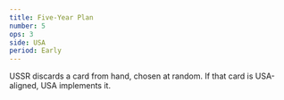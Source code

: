 ```yaml
---
title: Five-Year Plan
number: 5
ops: 3
side: USA
period: Early
---
```

USSR discards a card from hand, chosen at random. If that card is USA-aligned, USA implements it.
